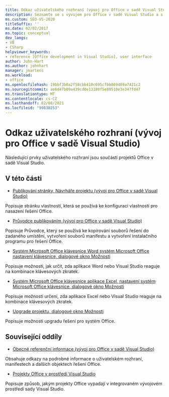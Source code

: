 ```yaml
---
title: Odkaz uživatelského rozhraní (vývoj pro Office v sadě Visual Studio)
description: Seznamte se s vývojem pro Office v sadě Visual Studio a s prvky uživatelského rozhraní, které jsou součástí projektů Office.
ms.custom: SEO-VS-2020
titleSuffix: ''
ms.date: 02/02/2017
ms.topic: conceptual
dev_langs:
- VB
- CSharp
helpviewer_keywords:
- reference [Office development in Visual Studio], user interface
author: John-Hart
ms.author: johnhart
manager: jmartens
ms.workload:
- office
ms.openlocfilehash: 19bbf3b0a2f58cbb410c695cfbb869469a7421c2
ms.sourcegitcommit: ae6d47b09a439cd0e13180f5e89510e3e347fd47
ms.translationtype: MT
ms.contentlocale: cs-CZ
ms.lasthandoff: 02/08/2021
ms.locfileid: "99838253"
---
```

# <a name="user-interface-reference-office-development-in-visual-studio"></a>Odkaz uživatelského rozhraní (vývoj pro Office v sadě Visual Studio)
  Následující prvky uživatelského rozhraní jsou součástí projektů Office v sadě Visual Studio.

## <a name="in-this-section"></a>V této části
- [Publikování stránky, Návrháře projektu &#40;vývoj pro Office v sadě Visual Studio&#41;](../vsto/publish-page-project-designer-office-development-in-visual-studio.md)

 Popisuje stránku vlastností, která se používá ke konfiguraci vlastností pro nasazení řešení Office.

- [Průvodce publikováním &#40;vývoj pro Office v sadě Visual Studio&#41;](../vsto/publish-wizard-office-development-in-visual-studio.md)

 Popisuje Průvodce, který se používá ke kopírování souborů řešení do zadaného umístění, vytvoření souborů manifestu a vytvoření instalačního programu pro řešení Office.

- [Systém Microsoft Office klávesnice Word systém Microsoft Office nastavení klávesnice, dialogové okno Možnosti](../vsto/microsoft-office-word-keyboard-microsoft-office-keyboard-settings-options-dialog-box.md)

 Popisuje možnosti, jak určit, zda aplikace Word nebo Visual Studio reaguje na kombinace klávesových zkratek.

- [Systém Microsoft Office klávesnice aplikace Excel, nastavení systém Microsoft Office klávesnice, dialogové okno Možnosti](../vsto/microsoft-office-excel-keyboard-microsoft-office-keyboard-settings-options-dialog-box.md)

 Popisuje možnosti určení, zda aplikace Excel nebo Visual Studio reaguje na kombinace klávesových zkratek.

- [Upgrade projektu, dialogové okno Možnosti](../vsto/project-upgrade-options-dialog-box.md)

 Popisuje možnosti upgradu řešení pro systém Office.

## <a name="related-sections"></a>Související oddíly
- [Obecné referenční informace &#40;vývoj pro Office v sadě Visual Studio&#41;](../vsto/general-reference-office-development-in-visual-studio.md)

 Obsahuje odkazy na podrobné informace o uživatelském rozhraní, manifestech a dalších objektech řešení Office.

- [Projekty Office v prostředí Visual Studio](../vsto/office-projects-in-the-visual-studio-environment.md)

 Popisuje způsob, jakým projekty Office vypadají v integrovaném vývojovém prostředí sady Visual Studio.
